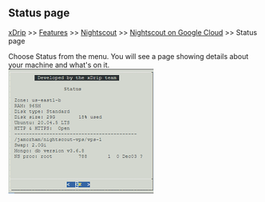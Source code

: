 ## Status page
[xDrip](../../README.md) >> [Features](../Features_page) >> [Nightscout](../Nightscout_page) >> [Nightscout on Google Cloud](./GoogleCloud) >> Status page  
  
Choose Status from the menu.  You will see a page showing details about your machine and what's on it.  
![](./images/Status.png)  

